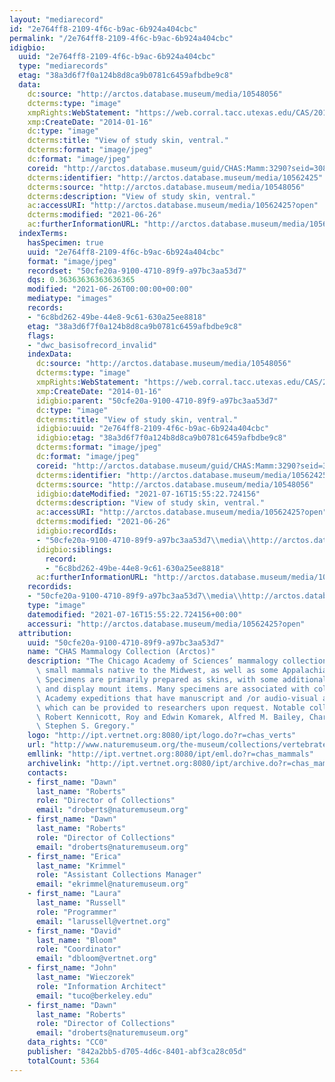 ```yaml
---
layout: "mediarecord"
id: "2e764ff8-2109-4f6c-b9ac-6b924a404cbc"
permalink: "/2e764ff8-2109-4f6c-b9ac-6b924a404cbc"
idigbio:
  uuid: "2e764ff8-2109-4f6c-b9ac-6b924a404cbc"
  type: "mediarecords"
  etag: "38a3d6f7f0a124b8d8ca9b0781c6459afbdbe9c8"
  data:
    dc:source: "http://arctos.database.museum/media/10548056"
    dcterms:type: "image"
    xmpRights:WebStatement: "https://web.corral.tacc.utexas.edu/CAS/20161217-02/jpg/chas_mamm_3290.3.jpg"
    xmp:CreateDate: "2014-01-16"
    dc:type: "image"
    dcterms:title: "View of study skin, ventral."
    dcterms:format: "image/jpeg"
    dc:format: "image/jpeg"
    coreid: "http://arctos.database.museum/guid/CHAS:Mamm:3290?seid=3088101"
    dcterms:identifier: "http://arctos.database.museum/media/10562425"
    dcterms:source: "http://arctos.database.museum/media/10548056"
    dcterms:description: "View of study skin, ventral."
    ac:accessURI: "http://arctos.database.museum/media/10562425?open"
    dcterms:modified: "2021-06-26"
    ac:furtherInformationURL: "http://arctos.database.museum/media/10562425"
  indexTerms:
    hasSpecimen: true
    uuid: "2e764ff8-2109-4f6c-b9ac-6b924a404cbc"
    format: "image/jpeg"
    recordset: "50cfe20a-9100-4710-89f9-a97bc3aa53d7"
    dqs: 0.36363636363636365
    modified: "2021-06-26T00:00:00+00:00"
    mediatype: "images"
    records:
    - "6c8bd262-49be-44e8-9c61-630a25ee8818"
    etag: "38a3d6f7f0a124b8d8ca9b0781c6459afbdbe9c8"
    flags:
    - "dwc_basisofrecord_invalid"
    indexData:
      dc:source: "http://arctos.database.museum/media/10548056"
      dcterms:type: "image"
      xmpRights:WebStatement: "https://web.corral.tacc.utexas.edu/CAS/20161217-02/jpg/chas_mamm_3290.3.jpg"
      xmp:CreateDate: "2014-01-16"
      idigbio:parent: "50cfe20a-9100-4710-89f9-a97bc3aa53d7"
      dc:type: "image"
      dcterms:title: "View of study skin, ventral."
      idigbio:uuid: "2e764ff8-2109-4f6c-b9ac-6b924a404cbc"
      idigbio:etag: "38a3d6f7f0a124b8d8ca9b0781c6459afbdbe9c8"
      dcterms:format: "image/jpeg"
      dc:format: "image/jpeg"
      coreid: "http://arctos.database.museum/guid/CHAS:Mamm:3290?seid=3088101"
      dcterms:identifier: "http://arctos.database.museum/media/10562425"
      dcterms:source: "http://arctos.database.museum/media/10548056"
      idigbio:dateModified: "2021-07-16T15:55:22.724156"
      dcterms:description: "View of study skin, ventral."
      ac:accessURI: "http://arctos.database.museum/media/10562425?open"
      dcterms:modified: "2021-06-26"
      idigbio:recordIds:
      - "50cfe20a-9100-4710-89f9-a97bc3aa53d7\\media\\http://arctos.database.museum/media/10562425"
      idigbio:siblings:
        record:
        - "6c8bd262-49be-44e8-9c61-630a25ee8818"
      ac:furtherInformationURL: "http://arctos.database.museum/media/10562425"
    recordids:
    - "50cfe20a-9100-4710-89f9-a97bc3aa53d7\\media\\http://arctos.database.museum/media/10562425"
    type: "image"
    datemodified: "2021-07-16T15:55:22.724156+00:00"
    accessuri: "http://arctos.database.museum/media/10562425?open"
  attribution:
    uuid: "50cfe20a-9100-4710-89f9-a97bc3aa53d7"
    name: "CHAS Mammalogy Collection (Arctos)"
    description: "The Chicago Academy of Sciences’ mammalogy collection contains mostly\
      \ small mammals native to the Midwest, as well as some Appalachian species.\
      \ Specimens are primarily prepared as skins, with some additional osteological\
      \ and display mount items. Many specimens are associated with collectors or\
      \ Academy expeditions that have manuscript and /or audio-visual archival material,\
      \ which can be provided to researchers upon request. Notable collectors include\
      \ Robert Kennicott, Roy and Edwin Komarek, Alfred M. Bailey, Charles D. Brower,\
      \ Stephen S. Gregory."
    logo: "http://ipt.vertnet.org:8080/ipt/logo.do?r=chas_verts"
    url: "http://www.naturemuseum.org/the-museum/collections/vertebrates"
    emllink: "http://ipt.vertnet.org:8080/ipt/eml.do?r=chas_mammals"
    archivelink: "http://ipt.vertnet.org:8080/ipt/archive.do?r=chas_mammals"
    contacts:
    - first_name: "Dawn"
      last_name: "Roberts"
      role: "Director of Collections"
      email: "droberts@naturemuseum.org"
    - first_name: "Dawn"
      last_name: "Roberts"
      role: "Director of Collections"
      email: "droberts@naturemuseum.org"
    - first_name: "Erica"
      last_name: "Krimmel"
      role: "Assistant Collections Manager"
      email: "ekrimmel@naturemuseum.org"
    - first_name: "Laura"
      last_name: "Russell"
      role: "Programmer"
      email: "larussell@vertnet.org"
    - first_name: "David"
      last_name: "Bloom"
      role: "Coordinator"
      email: "dbloom@vertnet.org"
    - first_name: "John"
      last_name: "Wieczorek"
      role: "Information Architect"
      email: "tuco@berkeley.edu"
    - first_name: "Dawn"
      last_name: "Roberts"
      role: "Director of Collections"
      email: "droberts@naturemuseum.org"
    data_rights: "CC0"
    publisher: "842a2bb5-d705-4d6c-8401-abf3ca28c05d"
    totalCount: 5364
---
```

